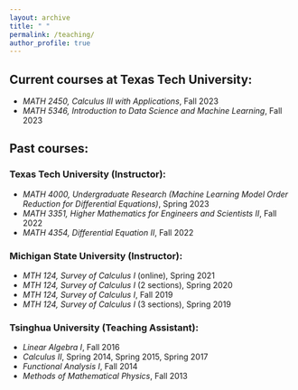 ```yaml
---
layout: archive
title: " "
permalink: /teaching/
author_profile: true
---
```

## Current courses at Texas Tech University:
- *MATH 2450, Calculus III with Applications*, Fall 2023
- *MATH 5346, Introduction to Data Science and Machine Learning*, Fall 2023

## Past courses:

### Texas Tech University (Instructor):
- *MATH 4000, Undergraduate Research (Machine Learning Model Order Reduction for Differential Equations)*, Spring 2023
- *MATH 3351, Higher Mathematics for Engineers and Scientists II*, Fall 2022
- *MATH 4354, Differential Equation II*, Fall 2022

### Michigan State University (Instructor):
- *MTH 124, Survey of Calculus I* (online), Spring 2021
- *MTH 124, Survey of Calculus I* (2 sections), Spring 2020
- *MTH 124, Survey of Calculus I*, Fall 2019
- *MTH 124, Survey of Calculus I* (3 sections), Spring 2019


### Tsinghua University (Teaching Assistant):
- *Linear Algebra I*, Fall 2016
- *Calculus II*, Spring 2014, Spring 2015, Spring 2017
- *Functional Analysis I*, Fall 2014
- *Methods of Mathematical Physics*, Fall 2013
